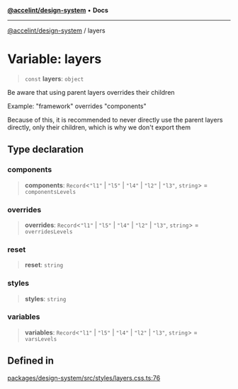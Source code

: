 [**@accelint/design-system**](../README.md) • **Docs**

***

[@accelint/design-system](../README.md) / layers

# Variable: layers

> `const` **layers**: `object`

Be aware that using parent layers overrides their children

Example: "framework" overrides "components"

Because of this, it is recommended to never directly use the
parent layers directly, only their children, which is why we
don't export them

## Type declaration

### components

> **components**: `Record`\<`"l1"` \| `"l5"` \| `"l4"` \| `"l2"` \| `"l3"`, `string`\> = `componentsLevels`

### overrides

> **overrides**: `Record`\<`"l1"` \| `"l5"` \| `"l4"` \| `"l2"` \| `"l3"`, `string`\> = `overridesLevels`

### reset

> **reset**: `string`

### styles

> **styles**: `string`

### variables

> **variables**: `Record`\<`"l1"` \| `"l5"` \| `"l4"` \| `"l2"` \| `"l3"`, `string`\> = `varsLevels`

## Defined in

[packages/design-system/src/styles/layers.css.ts:76](https://github.com/gohypergiant/standard-toolkit/blob/258694cea8ed8bbd956b3cf5da47c2c9debcf127/packages/design-system/src/styles/layers.css.ts#L76)
